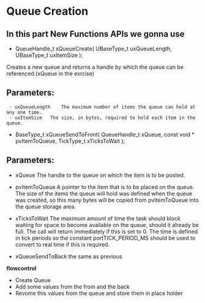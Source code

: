 # Queue Creation
 ## In this part New Functions APIs we gonna use 
  -  QueueHandle_t xQueueCreate( UBaseType_t uxQueueLength,
                             UBaseType_t uxItemSize );

Creates a new queue and returns a handle by which the queue can be referenced.(xQueue in the exrcise)
 ## Parameters:
 	 - uxQueueLength  	The maximum number of items the queue can hold at any one time.
 	 - uxItemSize  	The size, in bytes, required to hold each item in the queue.
 
 - BaseType_t xQueueSendToFront( QueueHandle_t xQueue,
                               const void * pvItemToQueue,
                               TickType_t xTicksToWait );


 ## Parameters:

  - xQueue 	The handle to the queue on which the item is to be posted.
  - pvItemToQueue 	A pointer to the item that is to be placed on the queue. The size of the items the queue will hold was defined when the queue was created, so this many bytes will be copied from pvItemToQueue into the queue storage area.
  - xTicksToWait 	The maximum amount of time the task should block waiting for space to become available on the queue, should it already be full. The call will return immediately if this is set to 0. The time is defined in tick periods so the constant portTICK_PERIOD_MS should be used to convert to real time if this is required.
 
 -  xQueueSendToBack the same as previous


__flowcontrol__
 - Create Queue 
 - Add some values from the from and the back 
 - Revome this values from the queue and store them in place holder